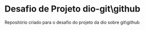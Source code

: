 # Desafio de Projeto dio-git\github
Repositório criado para o desafio do projeto da dio sobre git\github
